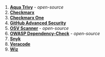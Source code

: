 1. **[Aqua Trivy](/docs/security-testing-orchestration/sto-techref-category/trivy/aqua-trivy-scanner-reference)** - *open-source*
2. **[Checkmarx](/docs/security-testing-orchestration/sto-techref-category/checkmarx/checkmarx-scanner-reference)**
3. **[Checkmarx One](/docs/security-testing-orchestration/sto-techref-category/checkmarx/checkmarxone-scanner-reference)**
4. **[GitHub Advanced Security](/docs/security-testing-orchestration/sto-techref-category/github-advanced-security)**
5. **[OSV Scanner](/docs/security-testing-orchestration/sto-techref-category/osv-scanner-reference)**  - *open-source*
6. **[OWASP Dependency-Check](/docs/security-testing-orchestration/sto-techref-category/owasp-scanner-reference)** - *open-source*
7. **[Snyk](/docs/security-testing-orchestration/sto-techref-category/snyk/snyk-code-scanning)**
8. **[Veracode](/docs/security-testing-orchestration/sto-techref-category/veracode-scanner-reference)**
9. **[Wiz](/docs/security-testing-orchestration/sto-techref-category/wiz/repo-scans-with-wiz)**  